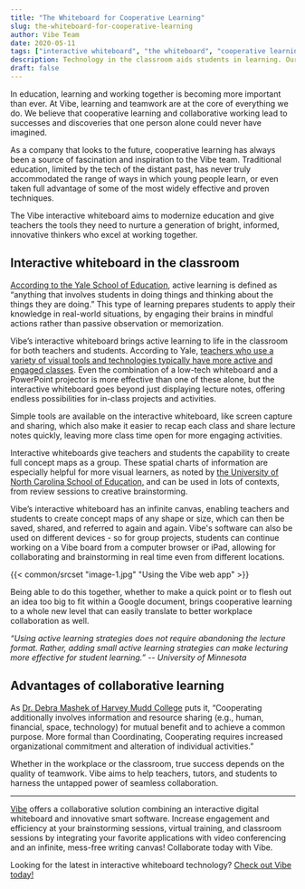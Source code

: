 ```yaml
---
title: "The Whiteboard for Cooperative Learning"
slug: the-whiteboard-for-cooperative-learning
author: Vibe Team
date: 2020-05-11
tags: ["interactive whiteboard", "the whiteboard", "cooperative learning"]
description: Technology in the classroom aids students in learning. Our interactive whiteboards can be used by teachers in the classroom to express ideas and concepts to students. These smart boards are well-suited for STEM classrooms that exist to engage and challenge students in learning.
draft: false
---
```






In education, learning and working together is becoming more important than ever. At Vibe, learning and teamwork are at the core of everything we do. We believe that cooperative learning and collaborative working lead to successes and discoveries that one person alone could never have imagined.

As a company that looks to the future, cooperative learning has always been a source of fascination and inspiration to the Vibe team. Traditional education, limited by the tech of the distant past, has never truly accommodated the range of ways in which young people learn, or even taken full advantage of some of the most widely effective and proven techniques. 

The Vibe interactive whiteboard aims to modernize education and give teachers the tools they need to nurture a generation of bright, informed, innovative thinkers who excel at working together.


## Interactive whiteboard in the classroom

[According to the Yale School of Education](https://poorvucenter.yale.edu/ActiveLearning), active learning is defined as “anything that involves students in doing things and thinking about the things they are doing.” This type of learning prepares students to apply their knowledge in real-world situations, by engaging their brains in mindful actions rather than passive observation or memorization.

Vibe’s interactive whiteboard brings active learning to life in the classroom for both teachers and students. According to Yale, [teachers who use a variety of visual tools and technologies typically have more active and engaged classes](https://poorvucenter.yale.edu/WhiteboardsChalkboards). Even the combination of a low-tech whiteboard and a PowerPoint projector is more effective than one of these alone, but the interactive whiteboard goes beyond just displaying lecture notes, offering endless possibilities for in-class projects and activities.

Simple tools are available on the interactive whiteboard, like screen capture and sharing, which also make it easier to recap each class and share lecture notes quickly, leaving more class time open for more engaging activities.

Interactive whiteboards give teachers and students the capability to create full concept maps as a group. These spatial charts of information are especially helpful for more visual learners, as noted by [the University of North Carolina School of Education](https://learningcenter.unc.edu/tips-and-tools/using-concept-maps/), and can be used in lots of contexts, from review sessions to creative brainstorming.

Vibe’s interactive whiteboard has an infinite canvas, enabling teachers and students to create concept maps of any shape or size, which can then be saved, shared, and referred to again and again. Vibe's software can also be used on different devices - so for group projects, students can continue working on a Vibe board from a computer browser or iPad, allowing for collaborating and brainstorming in real time even from different locations.


{{< common/srcset "image-1.jpg" "Using the Vibe web app" >}}


Being able to do this together, whether to make a quick point or to flesh out an idea too big to fit within a Google document, brings cooperative learning to a whole new level that can easily translate to better workplace collaboration as well.

*“Using active learning strategies does not require abandoning the lecture format. Rather, adding small active learning strategies can make lecturing more effective for student learning.”* 
*-- University of Minnesota* 



## Advantages of collaborative learning

As [Dr. Debra Mashek of Harvey Mudd College](https://www.psychologytoday.com/us/blog/relationships-intimate-and-more/201602/collaboration-its-not-what-you-think) puts it, “Cooperating additionally involves information and resource sharing (e.g., human, financial, space, technology) for mutual benefit and to achieve a common purpose. More formal than Coordinating, Cooperating requires increased organizational commitment and alteration of individual activities.” 

Whether in the workplace or the classroom, true success depends on the quality of teamwork. Vibe aims to help teachers, tutors, and students to harness the untapped power of seamless collaboration.



----------

[Vibe](https://vibe.us/) offers a collaborative solution combining an interactive digital whiteboard and innovative smart software. Increase engagement and efficiency at your brainstorming sessions, virtual training, and classroom sessions by integrating your favorite applications with video conferencing and an infinite, mess-free writing canvas! Collaborate today with Vibe.

Looking for the latest in interactive whiteboard technology? [Check out Vibe today!](https://vibe.us/order/)
